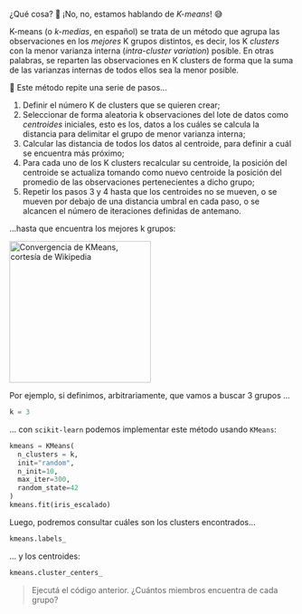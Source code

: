 ¿Qué cosa? 🤌 ¡No, no, estamos hablando de _K-means_!  :sweat_smile: 

K-means (o _k-medias_, en español) se trata de un método que agrupa las observaciones en los _mejores_ K grupos distintos, es decir, los K _clusters_ con la menor varianza interna (_intra-cluster variation_) posible. En otras palabras, se reparten las observaciones en K clusters de forma que la suma de las varianzas internas de todos ellos sea la menor posible. 

👣 Este método repite una serie de pasos...

 1. Definir el número K de clusters que se quieren crear;
 2. Seleccionar de forma aleatoria k observaciones del lote de datos como _centroides_ iniciales, esto es los, datos a los cuáles se calcula la distancia para delimitar el grupo de menor varianza interna;
 3. Calcular las distancia de todos los datos al centroide, para definir a cuál se encuentra más próximo;
 4. Para cada uno de los K clusters recalcular su centroide, la posición del centroide se actualiza tomando como nuevo centroide la posición del promedio de las observaciones pertenecientes a dicho grupo;
 5. Repetir los pasos 3 y 4 hasta que los centroides no se mueven, o se mueven por debajo de una distancia umbral en cada paso, o se alcancen el número de iteraciones definidas de antemano.

...hasta que encuentra los mejores k grupos:

<a href="https://commons.wikimedia.org/wiki/File:K-means_convergence.gif" target="_blank"><img src="https://upload.wikimedia.org/wikipedia/commons/e/ea/K-means_convergence.gif" alt="Convergencia de KMeans, cortesía de Wikipedia" width="250px" height="auto"></a>

Por ejemplo, si definimos, arbitrariamente, que vamos a buscar 3 grupos ...

```python
k = 3
```
... con `scikit-learn` podemos implementar este método usando `KMeans`: 

```python
kmeans = KMeans(
  n_clusters = k, 
  init="random", 
  n_init=10, 
  max_iter=300, 
  random_state=42
) 
kmeans.fit(iris_escalado)
```

Luego, podremos consultar cuáles son los clusters encontrados...

```python
kmeans.labels_
```
... y los centroides:

```python
kmeans.cluster_centers_
```

> Ejecutá el código anterior. ¿Cuántos miembros encuentra de cada grupo?
